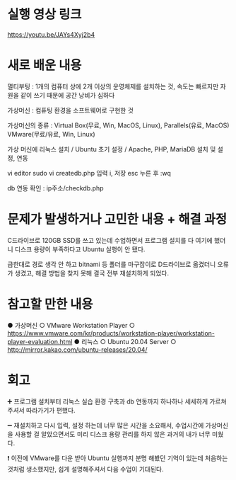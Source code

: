 # 실행 영상 링크
https://youtu.be/JAYs4Xyj2b4


# 새로 배운 내용

멀티부팅 : 1개의 컴퓨터 상에 2개 이상의 운영체제를 설치하는 것, 속도는 빠르지만 자원을 같이 쓰기 때문에 공간 낭비가 심하다

가상머신 : 컴퓨팅 환경을 소프트웨어로 구현한 것

가상머신의 종류 : Virtual Box(무료, Win, MacOS, Linux), Parallels(유료, MacOS) VMware(무료/유료, Win, Linux)

가상 머신에 리눅스 설치 / Ubuntu 초기 설정 / Apache, PHP, MariaDB 설치 및 설정, 연동

vi editor sudo vi createdb.php 입력 i, 저장 esc 누른 후 :wq

db 연동 확인 : ip주소/checkdb.php



# 문제가 발생하거나 고민한 내용 + 해결 과정
C드라이브로 120GB SSD를 쓰고 있는데 수업하면서 프로그램 설치를 다 여기에 했더니 디스크 용량이 부족하다고 Ubuntu 실행이 안 됐다.

급한대로 경로 생각 안 하고 bitnami 등 폴더를 마구잡이로 D드라이브로 옮겼더니 오류가 생겼고, 해결 방법을 찾지 못해 결국 전부 재설치하게 되었다.


# 참고할 만한 내용
● 가상머신
○ VMware Workstation Player
○ https://www.vmware.com/kr/products/workstation-player/workstation-player-evaluation.html
● 리눅스
○ Ubuntu 20.04 Server
○ http://mirror.kakao.com/ubuntu-releases/20.04/


# 회고
:heavy_plus_sign: 프로그램 설치부터 리눅스 실습 환경 구축과 db 연동까지 하나하나 세세하게 가르쳐주셔서 따라가기가 편했다.

:heavy_minus_sign: 재설치하고 다시 입력, 설정 하는데 너무 많은 시간을 소요해서, 수업시간에 가상머신을 사용할 걸 알았으면서도 미리 디스크 용량 관리를 하지 않은 과거의 내가 너무 미웠다.

:exclamation: 이전에 VMware를 다운 받아 Ubuntu 실행까지 분명 해봤던 기억이 있는데 처음하는 것처럼 생소했지만, 쉽게 설명해주셔서 다음 수업이 기대된다.
